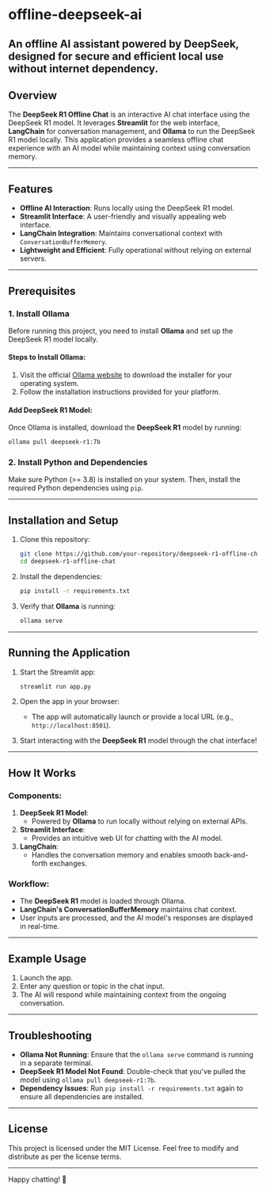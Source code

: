 # offline-deepseek-ai
An offline AI assistant powered by DeepSeek, designed for secure and efficient local use without internet dependency.
--- 
 

## Overview
The **DeepSeek R1 Offline Chat** is an interactive AI chat interface using the DeepSeek R1 model. It leverages **Streamlit** for the web interface, **LangChain** for conversation management, and **Ollama** to run the DeepSeek R1 model locally. This application provides a seamless offline chat experience with an AI model while maintaining context using conversation memory.

---

## Features
- **Offline AI Interaction**: Runs locally using the DeepSeek R1 model.
- **Streamlit Interface**: A user-friendly and visually appealing web interface.
- **LangChain Integration**: Maintains conversational context with `ConversationBufferMemory`.
- **Lightweight and Efficient**: Fully operational without relying on external servers.

---

## Prerequisites
### 1. Install Ollama
Before running this project, you need to install **Ollama** and set up the DeepSeek R1 model locally.

#### Steps to Install Ollama:
1. Visit the official [Ollama website](https://ollama.ai) to download the installer for your operating system.
2. Follow the installation instructions provided for your platform.

#### Add DeepSeek R1 Model:
Once Ollama is installed, download the **DeepSeek R1** model by running:
```bash
ollama pull deepseek-r1:7b
```

### 2. Install Python and Dependencies
Make sure Python (>= 3.8) is installed on your system. Then, install the required Python dependencies using `pip`.

---

## Installation and Setup
1. Clone this repository:
   ```bash
   git clone https://github.com/your-repository/deepseek-r1-offline-chat.git
   cd deepseek-r1-offline-chat
   ```

2. Install the dependencies:
   ```bash
   pip install -r requirements.txt
   ```

3. Verify that **Ollama** is running:
   ```bash
   ollama serve
   ```

---

## Running the Application
1. Start the Streamlit app:
   ```bash
   streamlit run app.py
   ```

2. Open the app in your browser:
   - The app will automatically launch or provide a local URL (e.g., `http://localhost:8501`).

3. Start interacting with the **DeepSeek R1** model through the chat interface!

---

## How It Works
### Components:
1. **DeepSeek R1 Model**:
   - Powered by **Ollama** to run locally without relying on external APIs.
2. **Streamlit Interface**:
   - Provides an intuitive web UI for chatting with the AI model.
3. **LangChain**:
   - Handles the conversation memory and enables smooth back-and-forth exchanges.

### Workflow:
- The **DeepSeek R1** model is loaded through Ollama.
- **LangChain's ConversationBufferMemory** maintains chat context.
- User inputs are processed, and the AI model's responses are displayed in real-time.

---

## Example Usage
1. Launch the app.
2. Enter any question or topic in the chat input.
3. The AI will respond while maintaining context from the ongoing conversation.

---

## Troubleshooting
- **Ollama Not Running**:
  Ensure that the `ollama serve` command is running in a separate terminal.
- **DeepSeek R1 Model Not Found**:
  Double-check that you've pulled the model using `ollama pull deepseek-r1:7b`.
- **Dependency Issues**:
  Run `pip install -r requirements.txt` again to ensure all dependencies are installed.

---

## License
This project is licensed under the MIT License. Feel free to modify and distribute as per the license terms.

---

Happy chatting! 🎉